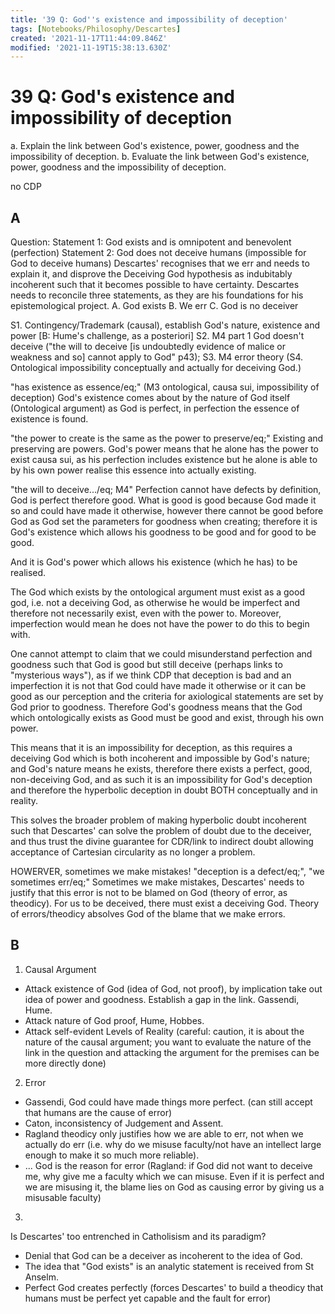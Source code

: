 ```yaml
---
title: '39 Q: God''s existence and impossibility of deception'
tags: [Notebooks/Philosophy/Descartes]
created: '2021-11-17T11:44:09.846Z'
modified: '2021-11-19T15:38:13.630Z'
---
```


# 39 Q: God's existence and impossibility of deception

a. Explain the link between God's existence, power, goodness and the impossibility of deception.
b. Evaluate the link between God's existence, power, goodness and the impossibility of deception.

no CDP

## A

Question:
Statement 1: God exists and is omnipotent and benevolent (perfection)
Statement 2: God does not deceive humans (impossible for God to deceive humans)
Descartes' recognises that we err and needs to explain it, and disprove the Deceiving God hypothesis as indubitably incoherent such that it becomes possible to have certainty.
Descartes needs to reconcile three statements, as they are his foundations for his epistemological project.
A. God exists
B. We err
C. God is no deceiver

S1. Contingency/Trademark (causal), establish God's nature, existence and power [B: Hume's challenge, as a posteriori]
S2. M4 part 1 God doesn't deceive ("the will to deceive [is undoubtedly evidence of malice or weakness and so] cannot apply to God" p43); S3. M4 error theory
(S4. Ontological impossibility conceptually and actually for deceiving God.)

"has existence as essence/eq;" (M3 ontological, causa sui, impossibility of deception)
God's existence comes about by the nature of God itself (Ontological argument) as God is perfect, in perfection the essence of existence is found.

"the power to create is the same as the power to preserve/eq;"
Existing and preserving are powers. God's power means that he alone has the power to exist causa sui, as his perfection includes existence but he alone is able to by his own power realise this essence into actually existing.

"the will to deceive.../eq; M4"
Perfection cannot have defects by definition, God is perfect therefore good. What is good is good because God made it so and could have made it otherwise, however there cannot be good before God as God set the parameters for goodness when creating; therefore it is God's existence which allows his goodness to be good and for good to be good.

And it is God's power which allows his existence (which he has) to be realised.

The God which exists by the ontological argument must exist as a good god, i.e. not a deceiving God, as otherwise he would be imperfect and therefore not necessarily exist, even with the power to. Moreover, imperfection would mean he does not have the power to do this to begin with.

One cannot attempt to claim that we could misunderstand perfection and goodness such that God is good but still deceive (perhaps links to "mysterious ways"), as if we think CDP that deception is bad and an imperfection it is not that God could have made it otherwise or it can be good as our perception and the criteria for axiological statements are set by God prior to goodness. Therefore God's goodness means that the God which ontologically exists as Good must be good and exist, through his own power.

This means that it is an impossibility for deception, as this requires a deceiving God which is both incoherent and impossible by God's nature; and God's nature means he exists, therefore there exists a perfect, good, non-deceiving God, and as such it is an impossibility for God's deception and therefore the hyperbolic deception in doubt BOTH conceptually and in reality.

This solves the broader problem of making hyperbolic doubt incoherent such that Descartes' can solve the problem of doubt due to the deceiver, and thus trust the divine guarantee for CDR/link to indirect doubt allowing acceptance of Cartesian circularity as no longer a problem.

HOWERVER, sometimes we make mistakes!
"deception is a defect/eq;", "we sometimes err/eq;"
Sometimes we make mistakes, Descartes' needs to justify that this error is not to be blamed on God (theory of error, as theodicy).
For us to be deceived, there must exist a deceiving God.
Theory of errors/theodicy absolves God of the blame that we make errors.

## B

1. Causal Argument
- Attack existence of God (idea of God, not proof), by implication take out idea of power and goodness. Establish a gap in the link. Gassendi, Hume.
- Attack nature of God proof, Hume, Hobbes.
- Attack self-evident Levels of Reality (careful: caution, it is about the nature of the causal argument; you want to evaluate the nature of the link in the question and attacking the argument for the premises can be more directly done)
2. Error
- Gassendi, God could have made things more perfect. (can still accept that humans are the cause of error)
- Caton, inconsistency of Judgement and Assent.
- Ragland theodicy only justifies how we are able to err, not when we actually do err (i.e. why do we misuse faculty/not have an intellect large enough to make it so much more reliable).
- ... God is the reason for error (Ragland: if God did not want to deceive me, why give me a faculty which we can misuse. Even if it is perfect and we are misusing it, the blame lies on God as causing error by giving us a misusable faculty)
3. 



Is Descartes' too entrenched in Catholisism and its paradigm?
- Denial that God can be a deceiver as incoherent to the idea of God.
- The idea that "God exists" is an analytic statement is received from St Anselm.
- Perfect God creates perfectly (forces Descartes' to build a theodicy that humans must be perfect yet capable and the fault for error)


